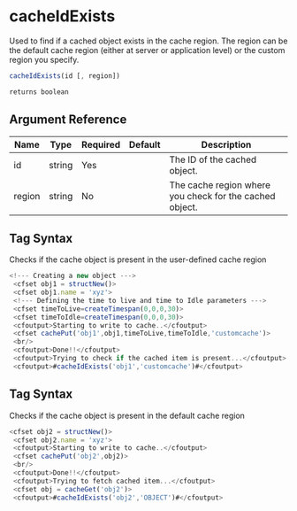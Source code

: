 # cacheIdExists

Used to find if a cached object exists in the cache region. The region can be the default cache region (either at server or application level) or the custom region you specify.

```javascript
cacheIdExists(id [, region])
```

```javascript
returns boolean
```

## Argument Reference

| Name | Type | Required | Default | Description |
| --- | --- | --- | --- | --- |
| id | string | Yes |  | The ID of the cached object. |
| region | string | No |  | The cache region where you check for the cached object. |

## Tag Syntax

Checks if the cache object is present in the user-defined cache region

```javascript
<!--- Creating a new object ---> 
 <cfset obj1 = structNew()> 
 <cfset obj1.name = 'xyz'> 
 <!--- Defining the time to live and time to Idle parameters ---> 
 <cfset timeToLive=createTimespan(0,0,0,30)> 
 <cfset timeToIdle=createTimespan(0,0,0,30)> 
 <cfoutput>Starting to write to cache..</cfoutput> 
 <cfset cachePut('obj1',obj1,timeToLive,timeToIdle,'customcache')> 
 <br/> 
 <cfoutput>Done!!</cfoutput> 
 <cfoutput>Trying to check if the cached item is present...</cfoutput> 
 <cfoutput>#cacheIdExists('obj1','customcache')#</cfoutput>
```

## Tag Syntax

Checks if the cache object is present in the default cache region

```javascript
<cfset obj2 = structNew()> 
 <cfset obj2.name = 'xyz'> 
 <cfoutput>Starting to write to cache..</cfoutput> 
 <cfset cachePut('obj2',obj2)> 
 <br/> 
 <cfoutput>Done!!</cfoutput> 
 <cfoutput>Trying to fetch cached item...</cfoutput> 
 <cfset obj = cacheGet('obj2')> 
 <cfoutput>#cacheIdExists('obj2','OBJECT')#</cfoutput>
```

